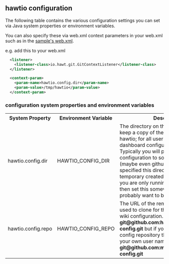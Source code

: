 ## hawtio configuration

The following table contains the various configuration settings you can set via Java system properties or environment variables.

You can also specify these via web.xml context parameters in your web.xml such as in the [sample's web.xml](https://github.com/hawtio/hawtio/blob/master/sample/src/main/webapp/WEB-INF/web.xml#L24).

e.g. add this to your web.xml

```xml
  <listener>
    <listener-class>io.hawt.git.GitContextListener</listener-class>
  </listener>

  <context-param>
    <param-name>hawtio.config.dir</param-name>
    <param-value>/tmp/hawtio</param-value>
  </context-param>
```

### configuration system properties and environment variables

<table>
<tr>
<th>System Property</th><th>Environment Variable</th><th>Description</th>
</tr>
<tr>
<td>hawtio.config.dir</td><td>HAWTIO_CONFIG_DIR</td><td>The directory on the file system used to keep a copy of the configuration for hawtio; for all user settings, the dashboard configurations, the wiki etc. Typically you will push this configuration to some remote git server (maybe even github itself) so if not specified this directory will be a temporary created directory. However if you are only running one hawtio server then set this somewhere safe and you probably want to back this up!</td>
</tr>
<tr>
<td>hawtio.config.repo</td><td>HAWTIO_CONFIG_REPO</td><td>The URL of the remote git repository used to clone for the dashboard and wiki configuration. This defaults to <b>git@github.com:hawtio/hawtio-config.git</b> but if you forked the hawtio-config repository then you would use your own user name; e.g. <b>git@github.com:myUserName/hawtio-config.git</b></td>
</tr>
</table>